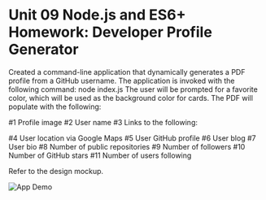 # Unit 09 Node.js and ES6+ Homework: Developer Profile Generator
Created a command-line application that dynamically generates a PDF profile from a GitHub username. 
The application is invoked with the following command: node index.js
The user will be prompted for a favorite color, which will be used as the background color for cards.
The PDF will populate with the following:

#1 Profile image
#2 User name
#3 Links to the following:

#4 User location via Google Maps
#5 User GitHub profile
#6 User blog
#7 User bio
#8 Number of public repositories
#9 Number of followers
#10 Number of GitHub stars
#11 Number of users following

Refer to the design mockup.

![App Demo](https://dev.to/kelli/demo-your-app-in-your-github-readme-with-an-animated-gif-2o3c)

